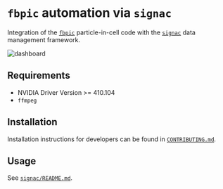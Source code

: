 # `fbpic` automation via `signac`

Integration of the [`fbpic`](https://fbpic.github.io) particle-in-cell code with the [`signac`](https://signac.io) data management framework.

![dashboard](https://github.com/berceanu/signac-driven-fbpic/blob/master/images/dashboard.png?raw=true)


## Requirements

- NVIDIA Driver Version >= 410.104
- `ffmpeg`

## Installation

Installation instructions for developers can be found in [`CONTRIBUTING.md`](https://github.com/berceanu/signac-driven-fbpic/blob/master/CONTRIBUTING.md).

## Usage

See [`signac/README.md`](https://github.com/berceanu/signac-driven-fbpic/blob/master/signac/README.md).
